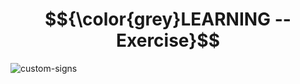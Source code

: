 # $${\color{grey}LEARNING -- Exercise}$$
![custom-signs](https://user-images.githubusercontent.com/65892342/231678625-3e6ae018-b84b-4aa7-a235-f161289d0dca.svg)
